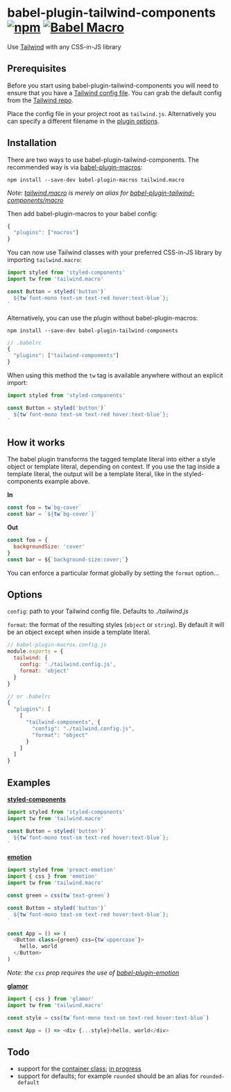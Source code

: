 # babel-plugin-tailwind-components [![npm](https://img.shields.io/npm/v/babel-plugin-tailwind-components.svg)](https://www.npmjs.com/package/babel-plugin-tailwind-components) [![Babel Macro](https://img.shields.io/badge/babel--macro-%F0%9F%8E%A3-f5da55.svg?style=flat)](https://github.com/kentcdodds/babel-plugin-macros)

Use [Tailwind](https://tailwindcss.com/) with any CSS-in-JS library

## Prerequisites

Before you start using babel-plugin-tailwind-components you will need to ensure that you have a [Tailwind config file](https://tailwindcss.com/docs/configuration). You can grab the default config from the [Tailwind repo](https://github.com/tailwindcss/tailwindcss/blob/master/defaultConfig.stub.js).

Place the config file in your project root as `tailwind.js`. Alternatively you can specify a different filename in the [plugin options](#options).

## Installation

There are two ways to use babel-plugin-tailwind-components. The recommended way is via [babel-plugin-macros](https://github.com/kentcdodds/babel-plugin-macros):

```
npm install --save-dev babel-plugin-macros tailwind.macro
```

_Note: [tailwind.macro](https://github.com/bradlc/tailwind.macro) is merely an alias for [babel-plugin-tailwind-components/macro](https://github.com/bradlc/babel-plugin-tailwind-components/blob/master/src/macro.js)_

Then add babel-plugin-macros to your babel config:

```js
{
  "plugins": ["macros"]
}
```

You can now use Tailwind classes with your preferred CSS-in-JS library by importing `tailwind.macro`:

```js
import styled from 'styled-components'
import tw from 'tailwind.macro'

const Button = styled('button')`
  ${tw`font-mono text-sm text-red hover:text-blue`};
`
```

Alternatively, you can use the plugin without babel-plugin-macros:

```
npm install --save-dev babel-plugin-tailwind-components
```

```js
// .babelrc
{
  "plugins": ["tailwind-components"]
}
```

When using this method the `tw` tag is available anywhere without an explicit import:

```js
import styled from 'styled-components'

const Button = styled('button')`
  ${tw`font-mono text-sm text-red hover:text-blue`};
`
```

## How it works

The babel plugin transforms the tagged template literal into either a style object or template literal, depending on context. If you use the tag inside a template literal, the output will be a template literal, like in the styled-components example above.

**In**

```js
const foo = tw`bg-cover`
const bar = `${tw`bg-cover`}`
```

**Out**

```js
const foo = {
  backgroundSize: 'cover'
}
const bar = ${`background-size:cover;`}
```

You can enforce a particular format globally by setting the `format` option...

## Options

`config`: path to your Tailwind config file. Defaults to _./tailwind.js_

`format`: the format of the resulting styles (`object` or `string`). By default it will be an object except when inside a template literal.

```js
// babel-plugin-macros.config.js
module.exports = {
  tailwind: {
    config: './tailwind.config.js',
    format: 'object'
  }
}

// or .babelrc
{
  "plugins": [
    [
      "tailwind-components", {
        "config": "./tailwind.config.js",
        "format": "object"
      }
    ]
  ]
}
```

## Examples

**[styled-components](https://github.com/styled-components/styled-components)**

```js
import styled from 'styled-components'
import tw from 'tailwind.macro'

const Button = styled('button')`
  ${tw`font-mono text-sm text-red hover:text-blue`};
`
```

**[emotion](https://github.com/emotion-js/emotion)**

```js
import styled from 'preact-emotion'
import { css } from 'emotion'
import tw from 'tailwind.macro'

const green = css(tw`text-green`)

const Button = styled('button')`
  ${tw`font-mono text-sm text-red hover:text-blue`};
`

const App = () => (
  <Button class={green} css={tw`uppercase`}>
    hello, world
  </Button>
)
```

_Note: the `css` prop requires the use of [babel-plugin-emotion](https://github.com/emotion-js/emotion/tree/master/packages/babel-plugin-emotion)_

**[glamor](https://github.com/threepointone/glamor)**

```js
import { css } from 'glamor'
import tw from 'tailwind.macro'

const style = css(tw`font-mono text-sm text-red hover:text-blue`)

const App = () => <div {...style}>hello, world</div>
```

## Todo

* support for the [container class](https://tailwindcss.com/docs/container); [in progress](https://github.com/bradlc/babel-plugin-tailwind-components/pull/2)
* support for defaults; for example `rounded` should be an alias for `rounded-default`
